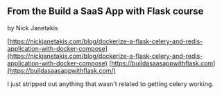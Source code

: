 ## From the Build a SaaS App with Flask course
by Nick Janetakis

[https://nickjanetakis.com/blog/dockerize-a-flask-celery-and-redis-application-with-docker-compose](https://nickjanetakis.com/blog/dockerize-a-flask-celery-and-redis-application-with-docker-compose)
[https://buildasaasappwithflask.com](https://buildasaasappwithflask.com/)

I just stripped out anything that wasn't related to getting celery working.